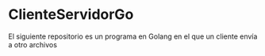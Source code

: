 # ClienteServidorGo
El siguiente repositorio es un programa en Golang en el que un cliente envía a otro archivos
